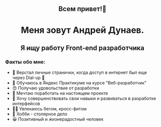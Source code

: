 <h2 align="center" border="none">Всем привет!👋 </h2>
<h1 align="center"> Меня зовут Андрей Дунаев.</h1>
<h2 align="center">Я ищу работу Front-end разработчика</h2>

<h3>Факты обо мне:</h3>
<ul>
  <li>🔗 Верстал личные странички, когда доступ в интернет был еще через Dial-up 🐢</li>
  <li>📘 Обучаюсь в Яндекс Практикуме на курсе "Веб-разработчик"</li>
  <li>😍 Получаю удовольствие от разработки</li>
  <li>🎯 Мечтаю поработать на настоящем проекте</li>
  <li>🧱 Хочу совершенствовать свои навыки и развиваться в разработке интерфейсов</li>
  <li>🏃🏼 Увлекаюсь бегом, кросс-фитом</li>
  <li>📐 Хобби - столярное дело</li>
  <li>😀 Позитивный и жизнерадостный человек</li>
</ul>

<!--
**Andrey1079/Andrey1079** is a ✨ _special_ ✨ repository because its `README.md` (this file) appears on your GitHub profile.

Here are some ideas to get you started:

- 🔭 I’m currently working on ...
- 🌱 I’m currently learning ...
- 👯 I’m looking to collaborate on ...
- 🤔 I’m looking for help with ...
- 💬 Ask me about ...
- 📫 How to reach me: ...
- 😄 Pronouns: ...
- ⚡ Fun fact: ...
-->
